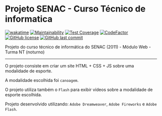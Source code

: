 # Projeto SENAC - Curso Técnico de informatica

[![wakatime](https://wakatime.com/badge/github/GuilhermeStracini/TCC-SENAC.svg)](https://wakatime.com/badge/github/GuilhermeStracini/TCC-SENAC)
[![Maintainability](https://api.codeclimate.com/v1/badges/e490bbb64bbf7e2726d4/maintainability)](https://codeclimate.com/github/GuilhermeStracini/TCC-SENAC/maintainability)
[![Test Coverage](https://api.codeclimate.com/v1/badges/e490bbb64bbf7e2726d4/test_coverage)](https://codeclimate.com/github/GuilhermeStracini/TCC-SENAC/test_coverage)
[![CodeFactor](https://www.codefactor.io/repository/github/GuilhermeStracini/TCC-SENAC/badge)](https://www.codefactor.io/repository/github/GuilhermeStracini/TCC-SENAC)
[![GitHub license](https://img.shields.io/github/license/GuilhermeStracini/TCC-SENAC)](https://github.com/GuilhermeStracini/TCC-SENAC)
[![GitHub last commit](https://img.shields.io/github/last-commit/GuilhermeStracini/TCC-SENAC)](https://github.com/GuilhermeStracini/TCC-SENAC)

Projeto do curso técnico de informática do SENAC (2011) - Módulo Web - Turma NT (noturno)

---

O projeto consiste em criar um site HTML + CSS + JS sobre uma modalidade de esporte.

A modalidade escolhida foi `canoagem`.

O projeto utiliza também o `Flash` para exibir vídeos sobre a modalidade de esporte escolhida.

Projeto desenvolvido utilizando: `Adobe Dreamweaver`, `Adobe Fireworks` e `Adobe Flash`.
